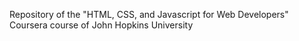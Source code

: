 Repository of the "HTML, CSS, and Javascript for Web Developers" Coursera course of John Hopkins University
